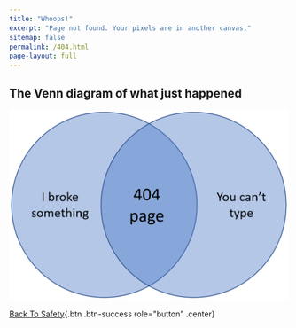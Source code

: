 ```yaml
---
title: "Whoops!"
excerpt: "Page not found. Your pixels are in another canvas."
sitemap: false
permalink: /404.html
page-layout: full
---
```


## The Venn diagram of what just happened

![](/images/404_page_venn.png)

[Back To Safety](https://jfking50.github.io/){.btn .btn-success role="button" .center}
